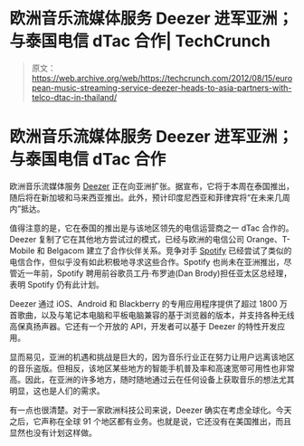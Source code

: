 # 欧洲音乐流媒体服务 Deezer 进军亚洲；与泰国电信 dTac 合作| TechCrunch

> 原文：<https://web.archive.org/web/https://techcrunch.com/2012/08/15/european-music-streaming-service-deezer-heads-to-asia-partners-with-telco-dtac-in-thailand/>

# 欧洲音乐流媒体服务 Deezer 进军亚洲；与泰国电信 dTac 合作

欧洲音乐流媒体服务 [Deezer](https://web.archive.org/web/20230326021730/http://www.deezer.com/) 正在向亚洲扩张。据宣布，它将于本周在泰国推出，随后将在新加坡和马来西亚推出。此外，预计印度尼西亚和菲律宾将“在未来几周内”抵达。

值得注意的是，它在泰国的推出是与该地区领先的电信运营商之一 dTac 合作的。Deezer 复制了它在其他地方尝试过的模式，已经与欧洲的电信公司 Orange、T-Mobile 和 Belgacom 建立了合作伙伴关系。竞争对手 [Spotify](https://web.archive.org/web/20230326021730/http://www.crunchbase.com/company/spotify) 已经尝试了类似的电信合作，但似乎没有如此积极地寻求这些合作。Spotify 也尚未在亚洲推出，尽管近一年前，Spotify 聘用前谷歌员工丹·布罗迪(Dan Brody)担任亚太区总经理，表明 Spotify 仍有此计划。

Deezer 通过 iOS、Android 和 Blackberry 的专用应用程序提供了超过 1800 万首歌曲，以及与笔记本电脑和平板电脑兼容的基于浏览器的版本，并支持各种无线高保真扬声器。它还有一个开放的 API，开发者可以基于 Deezer 的特性开发应用。

显而易见，亚洲的机遇和挑战是巨大的，因为音乐行业正在努力让用户远离该地区的音乐盗版。但相反，该地区某些地方的智能手机普及率和高速宽带可用性也非常高。因此，在亚洲的许多地方，随时随地通过云在任何设备上获取音乐的想法尤其明显，这也是人们的需求。

有一点也很清楚。对于一家欧洲科技公司来说，Deezer 确实在考虑全球化。今天之后，它声称在全球 91 个地区都有业务。也就是说，它还没有在美国推出，而且显然也没有计划这样做。